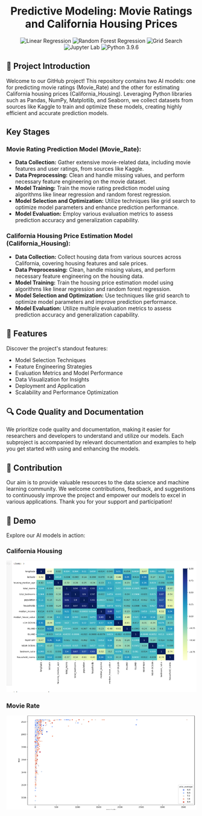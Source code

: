 <h1 align="center" id="title">Predictive Modeling: Movie Ratings and California Housing Prices</h1>

<p align="center">
  <img src="https://img.shields.io/badge/Linear%20Regression-Implemented-blue" alt="Linear Regression">
  <img src="https://img.shields.io/badge/Random%20Forest%20Regression-Implemented-blue" alt="Random Forest Regression">
  <img src="https://img.shields.io/badge/Grid%20Search-Implemented-blue" alt="Grid Search">
  <img src="https://img.shields.io/badge/Jupyter%20Lab-Enabled-orange" alt="Jupyter Lab">
  <img src="https://img.shields.io/badge/Python-3.9.6-blue" alt="Python 3.9.6">
</p>

## 🚀 Project Introduction

Welcome to our GitHub project! This repository contains two AI models: one for predicting movie ratings (Movie_Rate) and the other for estimating California housing prices (California_Housing). Leveraging Python libraries such as Pandas, NumPy, Matplotlib, and Seaborn, we collect datasets from sources like Kaggle to train and optimize these models, creating highly efficient and accurate prediction models.

## Key Stages


### Movie Rating Prediction Model (Movie_Rate):

- **Data Collection:** Gather extensive movie-related data, including movie features and user ratings, from sources like Kaggle.
- **Data Preprocessing:** Clean and handle missing values, and perform necessary feature engineering on the movie dataset.
- **Model Training:** Train the movie rating prediction model using algorithms like linear regression and random forest regression.
- **Model Selection and Optimization:** Utilize techniques like grid search to optimize model parameters and enhance prediction performance.
- **Model Evaluation:** Employ various evaluation metrics to assess prediction accuracy and generalization capability.

### California Housing Price Estimation Model (California_Housing):

- **Data Collection:** Collect housing data from various sources across California, covering housing features and sale prices.
- **Data Preprocessing:** Clean, handle missing values, and perform necessary feature engineering on the housing data.
- **Model Training:** Train the housing price estimation model using algorithms like linear regression and random forest regression.
- **Model Selection and Optimization:** Use techniques like grid search to optimize model parameters and improve prediction performance.
- **Model Evaluation:** Utilize multiple evaluation metrics to assess prediction accuracy and generalization capability.

## 🌟 Features

Discover the project's standout features:

- Model Selection Techniques
- Feature Engineering Strategies
- Evaluation Metrics and Model Performance
- Data Visualization for Insights
- Deployment and Application
- Scalability and Performance Optimization

## 🔍 Code Quality and Documentation

We prioritize code quality and documentation, making it easier for researchers and developers to understand and utilize our models. Each subproject is accompanied by relevant documentation and examples to help you get started with using and enhancing the models.

## 🤝 Contribution

Our aim is to provide valuable resources to the data science and machine learning community. We welcome contributions, feedback, and suggestions to continuously improve the project and empower our models to excel in various applications. Thank you for your support and participation!

## 🎥 Demo

Explore our AI models in action:

### California Housing

![California Housing](https://github.com/xiayulin123/MovieRate_and_CaliforniaHousing_AI_Model/blob/main/house.png)

### Movie Rate

![Movie Rate](https://github.com/xiayulin123/MovieRate_and_CaliforniaHousing_AI_Model/blob/main/Movie.png)
